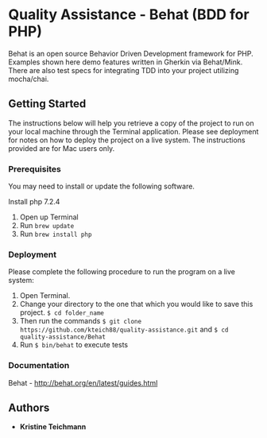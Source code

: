 # Quality Assistance - Behat (BDD for PHP)

Behat is an open source Behavior Driven Development framework for PHP. Examples shown here demo features written in Gherkin via Behat/Mink. There are also test specs for integrating TDD into your project utilizing mocha/chai.

## Getting Started

The instructions below will help you retrieve a copy of the project to run on your local machine through the Terminal application. Please see deployment for notes on how to deploy the project on a live system.  The instructions provided are for Mac users only.

### Prerequisites

You may need to install or update the following software.

Install php 7.2.4
  1. Open up Terminal
  2. Run `brew update`
  3. Run `brew install php`

### Deployment

Please complete the following procedure to run the program on a live system:
  1. Open Terminal.
  2. Change your directory to the one that which you would like to save this project. `$ cd folder_name`
  3. Then run the commands `$ git clone https://github.com/kteich88/quality-assistance.git` and `$ cd quality-assistance/Behat`
  5. Run `$ bin/behat` to execute tests

### Documentation

  Behat - http://behat.org/en/latest/guides.html

## Authors

* **Kristine Teichmann**
